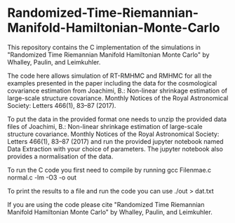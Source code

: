 # Randomized-Time-Riemannian-Manifold-Hamiltonian-Monte-Carlo

This repository contains the C implementation of the simulations in "Randomized Time Riemannian Manifold Hamiltonian Monte Carlo" by Whalley, Paulin, and Leimkuhler.

The code here allows simulation of RT-RMHMC and RMHMC for all the examples presented in the paper including the data for the cosmological covariance estimation from Joachimi, B.: Non-linear shrinkage estimation of large-scale structure covariance. Monthly Notices of the Royal Astronomical Society: Letters 466(1), 83–87 (2017). 

To put the data in the provided format one needs to unzip the provided data files of Joachimi, B.: Non-linear shrinkage estimation of large-scale structure covariance. Monthly Notices of the Royal Astronomical Society: Letters 466(1), 83–87 (2017) and run the provided jupyter notebook named Data Extraction with your choice of parameters. The jupyter notebook also provides a normalisation of the data.

To run the C code you first need to compile by running
gcc Filenmae.c normal.c -lm -O3 -o out

To print the results to a file and run the code you can use
./out > dat.txt

If you are using the code please cite "Randomized Time Riemannian Manifold Hamiltonian Monte Carlo" by Whalley, Paulin, and Leimkuhler.

